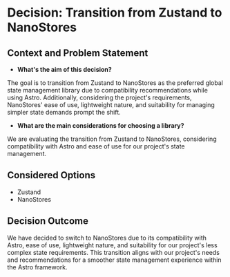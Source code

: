 # Decision: Transition from Zustand to NanoStores

## Context and Problem Statement

- **What's the aim of this decision?**

The goal is to transition from Zustand to NanoStores as the preferred global
state management library due to compatibility recommendations while using Astro.
Additionally, considering the project's requirements, NanoStores' ease of use,
lightweight nature, and suitability for managing simpler state demands prompt
the shift.

- **What are the main considerations for choosing a library?**

We are evaluating the transition from Zustand to NanoStores, considering
compatibility with Astro and ease of use for our project's state management.

## Considered Options

- Zustand
- NanoStores

## Decision Outcome

We have decided to switch to NanoStores due to its compatibility with Astro,
ease of use, lightweight nature, and suitability for our project's less complex
state requirements. This transition aligns with our project's needs and
recommendations for a smoother state management experience within the Astro
framework.
